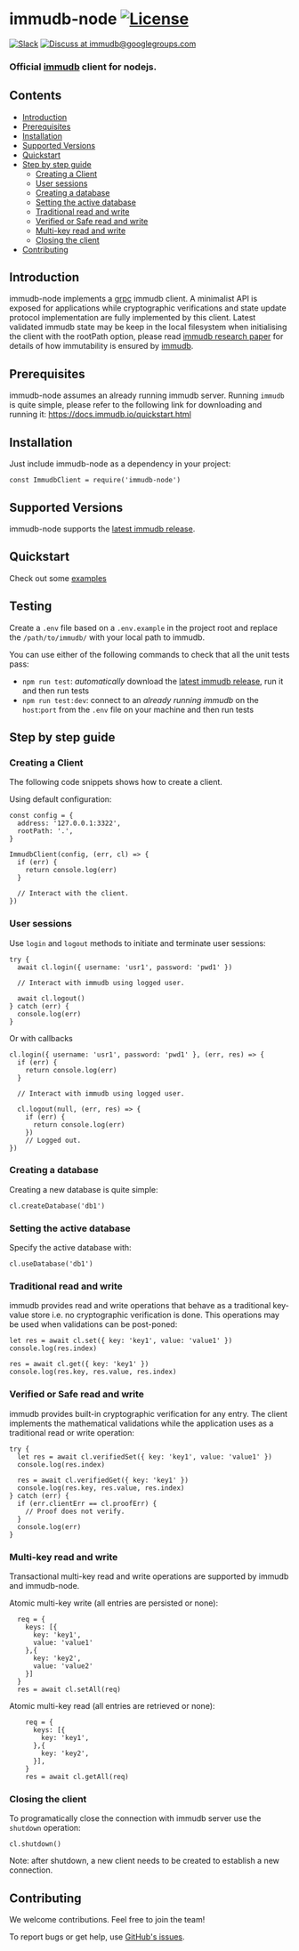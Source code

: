 # immudb-node [![License](https://img.shields.io/github/license/codenotary/immudb-node)](LICENSE)

[![Slack](https://img.shields.io/badge/join%20slack-%23immutability-brightgreen.svg)](https://slack.vchain.us/) [![Discuss at immudb@googlegroups.com](https://img.shields.io/badge/discuss-immudb%40googlegroups.com-blue.svg)](https://groups.google.com/group/immudb)

### Official [immudb] client for nodejs.

[immudb]: https://immudb.io/


## Contents

- [Introduction](#introduction)
- [Prerequisites](#prerequisites)
- [Installation](#installation)
- [Supported Versions](#supported-versions)
- [Quickstart](#quickstart)
- [Step by step guide](#step-by-step-guide)
  * [Creating a Client](#creating-a-client)
  * [User sessions](#user-sessions)
  * [Creating a database](#creating-a-database)
  * [Setting the active database](#setting-the-active-database)
  * [Traditional read and write](#traditional-read-and-write)
  * [Verified or Safe read and write](#verified-or-safe-read-and-write)
  * [Multi-key read and write](#multi-key-read-and-write)
  * [Closing the client](#creating-a-database)
- [Contributing](#contributing)

## Introduction

immudb-node implements a [grpc] immudb client. A minimalist API is exposed for applications while cryptographic verifications and state update protocol implementation are fully implemented by this client.  Latest validated immudb state may be keep in the local filesystem when initialising the client with the rootPath option, please read [immudb research paper] for details of how immutability is ensured by [immudb].

[grpc]: https://grpc.io/
[immudb research paper]: https://immudb.io/
[immudb]: https://immudb.io/

## Prerequisites

immudb-node assumes an already running immudb server. Running `immudb` is quite simple, please refer to the
following link for downloading and running it: https://docs.immudb.io/quickstart.html

## Installation

Just include immudb-node as a dependency in your project:
```
const ImmudbClient = require('immudb-node')
```

## Supported Versions

immudb-node supports the [latest immudb release].

[latest immudb release]: https://github.com/codenotary/immudb/releases/tag/v0.9.1

## Quickstart

Check out some [examples]

[examples]: https://github.com/codenotary/immudb-node/tree/master/examples/

## Testing

Create a `.env` file based on a `.env.example` in the project root and replace the `/path/to/immudb/` with your local path to immudb.

You can use either of the following commands to check that all the unit tests pass:
- `npm run test`: _automatically_ download the [latest immudb release], run it and then run tests
- `npm run test:dev`: connect to an _already running immudb_ on the `host`:`port` from the `.env` file on your machine and then run tests

## Step by step guide

### Creating a Client

The following code snippets shows how to create a client.

Using default configuration:
```
const config = {
  address: '127.0.0.1:3322',
  rootPath: '.',
}

ImmudbClient(config, (err, cl) => {
  if (err) {
    return console.log(err)
  }

  // Interact with the client.
})
```

### User sessions

Use `login` and `logout` methods to initiate and terminate user sessions:

```
try {
  await cl.login({ username: 'usr1', password: 'pwd1' })

  // Interact with immudb using logged user.

  await cl.logout()
} catch (err) {
  console.log(err)
}
```

Or with callbacks
```
cl.login({ username: 'usr1', password: 'pwd1' }, (err, res) => {
  if (err) {
    return console.log(err)
  }

  // Interact with immudb using logged user.

  cl.logout(null, (err, res) => {
    if (err) {
      return console.log(err)
    })
    // Logged out.
})
```

### Creating a database

Creating a new database is quite simple:

```
cl.createDatabase('db1')
```

### Setting the active database

Specify the active database with:

```
cl.useDatabase('db1')
```

### Traditional read and write

immudb provides read and write operations that behave as a traditional
key-value store i.e. no cryptographic verification is done. This operations
may be used when validations can be post-poned:

```
let res = await cl.set({ key: 'key1', value: 'value1' })
console.log(res.index)

res = await cl.get({ key: 'key1' })
console.log(res.key, res.value, res.index)
```

### Verified or Safe read and write

immudb provides built-in cryptographic verification for any entry. The client
implements the mathematical validations while the application uses as a traditional
read or write operation:

```
try {
  let res = await cl.verifiedSet({ key: 'key1', value: 'value1' })
  console.log(res.index)

  res = await cl.verifiedGet({ key: 'key1' })
  console.log(res.key, res.value, res.index)
} catch (err) {
  if (err.clientErr == cl.proofErr) {
    // Proof does not verify.
  }
  console.log(err)
}
```

### Multi-key read and write

Transactional multi-key read and write operations are supported by immudb and immudb-node.

Atomic multi-key write (all entries are persisted or none):

```
  req = {
    keys: [{
      key: 'key1',
      value: 'value1'
    },{
      key: 'key2',
      value: 'value2'
    }]
  }
  res = await cl.setAll(req)
```

Atomic multi-key read (all entries are retrieved or none):
```
    req = {
      keys: [{
        key: 'key1',
      },{
        key: 'key2',
      }],
    }
    res = await cl.getAll(req)
```

### Closing the client

To programatically close the connection with immudb server use the `shutdown` operation:
 
 ```
 cl.shutdown()
 ```

Note: after shutdown, a new client needs to be created to establish a new connection.

## Contributing

We welcome contributions. Feel free to join the team!

To report bugs or get help, use [GitHub's issues].

[GitHub's issues]: https://github.com/codenotary/immudb-node/issues
